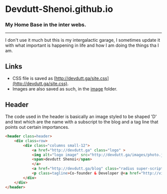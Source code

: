 # Devdutt-Shenoi.github.io
### My Home Base in the inter webs.
_____
I don't use it much but this is my intergalactic garage, I sometimes update it with what important is happening in life and how I am doing the things tha I am.


## Links
* CSS file is saved as  [http://devdutt.ga/site.css](http://devdutt.ga/site.css).
* Images are also saved as such, in the [image](http://devdutt.ga/imgaes) folder.

## Header
The code used in the header is basically an image styled to be shaped 'D' and text which are the name with a subscript to the blog and a tag line that points out certain importances.

```html
<header class=header>
    <div class=row>
        <div class="columns small-12">
            <a href="http://devdutt.ga" class="logo" >
            <img alt="logo image" src="http://devdutt.ga/images/photo.jpg"> 
            <span>devdutt Shenoi</span> 
            </a>
            <a href="http://devdutt.ga/blog" class="radius super-script"> Blog </a>
            <p class=tagline>Co-founder & Developer @<a href="http://vimag.vv.si"> V!</a>
        </div>
    </div>
</header>
```

